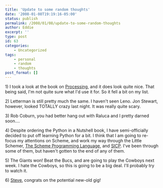 ```yaml
---
title: 'Update to some random thoughts'
date: '2008-01-08T19:19:16-05:00'
status: publish
permalink: /2008/01/08/update-to-some-random-thoughts
author: Eddie
excerpt: ''
type: post
id: 63
categories:
    - Uncategorized
tags:
    - personal
    - random
    - thoughts
post_format: []
---
```

1\) I took a look at the book on [Processing](http://en.wikipedia.org/wiki/Processing_(programming_language)), and it does look quite nice. That being said, I'm not quite sure what I'd use it for. So it fell a bit on my list.

2\) Letterman is still pretty much the same. I haven't seen Leno. Jon Stewart, however, looked TOTALLY crazy last night. It was really quite scary.

3\) Rob Coburn, you had better hang out with Raluca and I pretty darned soon....

4\) Despite ordering the Python in a Nutshell book, I have semi-officially decided to put off learning Python for a bit. I think that I am going to re-focus my attentions on Scheme, and work my way through the Little Schemer, [The Scheme Programming Language](http://www.scheme.com/tspl3/), and [SICP](http://mitpress.mit.edu/sicp/).  I've been through some of them, but haven't gotten to the end of any of them.

5\) The Giants won! Beat the Bucs, and are going to play the Cowboys next week. I hate the Cowboys, so this is going to be a big deal. I'll probably try to watch it.

6\) [Steve](http://stevedockery.com), congrats on the potential new-old gig!